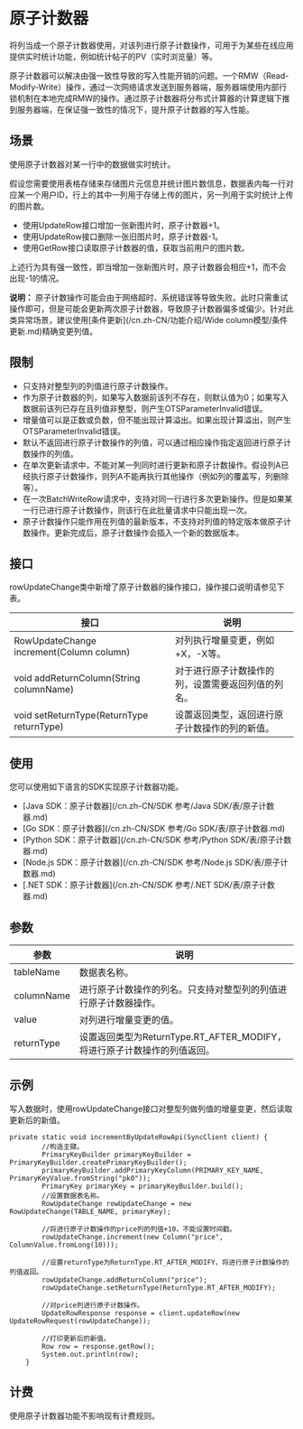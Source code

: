 # 原子计数器

将列当成一个原子计数器使用，对该列进行原子计数操作，可用于为某些在线应用提供实时统计功能，例如统计帖子的PV（实时浏览量）等。

原子计数器可以解决由强一致性导致的写入性能开销的问题。一个RMW（Read-Modify-Write）操作，通过一次网络请求发送到服务器端，服务器端使用内部行锁机制在本地完成RMW的操作。通过原子计数器将分布式计算器的计算逻辑下推到服务器端，在保证强一致性的情况下，提升原子计数器的写入性能。

## 场景

使用原子计数器对某一行中的数据做实时统计。

假设您需要使用表格存储来存储图片元信息并统计图片数信息，数据表内每一行对应某一个用户ID，行上的其中一列用于存储上传的图片，另一列用于实时统计上传的图片数。

-   使用UpdateRow接口增加一张新图片时，原子计数器+1。
-   使用UpdateRow接口删除一张旧图片时，原子计数器-1。
-   使用GetRow接口读取原子计数器的值，获取当前用户的图片数。

上述行为具有强一致性，即当增加一张新图片时，原子计数器会相应+1，而不会出现-1的情况。

**说明：** 原子计数操作可能会由于网络超时、系统错误等导致失败。此时只需重试操作即可，但是可能会更新两次原子计数器，导致原子计数器偏多或偏少。针对此类异常场景，建议使用[条件更新](/cn.zh-CN/功能介绍/Wide column模型/条件更新.md)精确变更列值。

## 限制

-   只支持对整型列的列值进行原子计数操作。
-   作为原子计数器的列，如果写入数据前该列不存在，则默认值为0；如果写入数据前该列已存在且列值非整型，则产生OTSParameterInvalid错误。
-   增量值可以是正数或负数，但不能出现计算溢出。如果出现计算溢出，则产生OTSParameterInvalid错误。
-   默认不返回进行原子计数操作的列值，可以通过相应操作指定返回进行原子计数操作的列值。
-   在单次更新请求中，不能对某一列同时进行更新和原子计数操作。假设列A已经执行原子计数操作，则列A不能再执行其他操作（例如列的覆盖写，列删除等）。
-   在一次BatchWriteRow请求中，支持对同一行进行多次更新操作。但是如果某一行已进行原子计数操作，则该行在此批量请求中只能出现一次。
-   原子计数操作只能作用在列值的最新版本，不支持对列值的特定版本做原子计数操作。更新完成后，原子计数操作会插入一个新的数据版本。

## 接口

rowUpdateChange类中新增了原子计数器的操作接口，操作接口说明请参见下表。

|接口|说明|
|--|--|
|RowUpdateChange increment\(Column column\)|对列执行增量变更，例如+X，-X等。|
|void addReturnColumn\(String columnName\)|对于进行原子计数操作的列，设置需要返回列值的列名。|
|void setReturnType\(ReturnType returnType\)|设置返回类型，返回进行原子计数操作的列的新值。|

## 使用

您可以使用如下语言的SDK实现原子计数器功能。

-   [Java SDK：原子计数器](/cn.zh-CN/SDK 参考/Java SDK/表/原子计数器.md)
-   [Go SDK：原子计数器](/cn.zh-CN/SDK 参考/Go SDK/表/原子计数器.md)
-   [Python SDK：原子计数器](/cn.zh-CN/SDK 参考/Python SDK/表/原子计数器.md)
-   [Node.js SDK：原子计数器](/cn.zh-CN/SDK 参考/Node.js SDK/表/原子计数器.md)
-   [.NET SDK：原子计数器](/cn.zh-CN/SDK 参考/.NET SDK/表/原子计数器.md)

## 参数

|参数|说明|
|--|--|
|tableName|数据表名称。|
|columnName|进行原子计数操作的列名。只支持对整型列的列值进行原子计数器操作。|
|value|对列进行增量变更的值。|
|returnType|设置返回类型为ReturnType.RT\_AFTER\_MODIFY，将进行原子计数操作的列值返回。|

## 示例

写入数据时，使用rowUpdateChange接口对整型列做列值的增量变更，然后读取更新后的新值。

```
private static void incrementByUpdateRowApi(SyncClient client) {
        //构造主键。
        PrimaryKeyBuilder primaryKeyBuilder = PrimaryKeyBuilder.createPrimaryKeyBuilder();
        primaryKeyBuilder.addPrimaryKeyColumn(PRIMARY_KEY_NAME, PrimaryKeyValue.fromString("pk0"));
        PrimaryKey primaryKey = primaryKeyBuilder.build();
        //设置数据表名称。
        RowUpdateChange rowUpdateChange = new RowUpdateChange(TABLE_NAME, primaryKey); 

        //将进行原子计数操作的price列的列值+10，不能设置时间戳。
        rowUpdateChange.increment(new Column("price", ColumnValue.fromLong(10)));

        //设置returnType为ReturnType.RT_AFTER_MODIFY，将进行原子计数操作的列值返回。
        rowUpdateChange.addReturnColumn("price");
        rowUpdateChange.setReturnType(ReturnType.RT_AFTER_MODIFY);

        //对price列进行原子计数操作。
        UpdateRowResponse response = client.updateRow(new UpdateRowRequest(rowUpdateChange));

        //打印更新后的新值。
        Row row = response.getRow();
        System.out.println(row);
    }
```

## 计费

使用原子计数器功能不影响现有计费规则。

